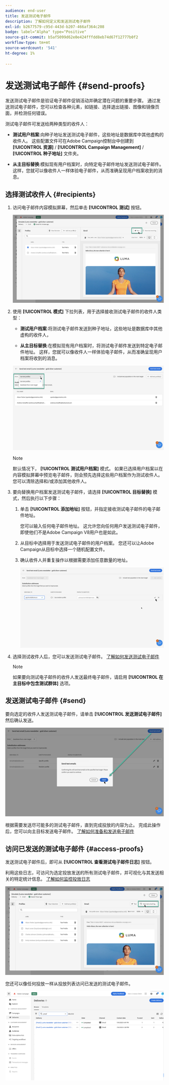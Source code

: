 ```yaml
---
audience: end-user
title: 发送测试电子邮件
description: 了解如何定义和发送测试电子邮件
exl-id: b2677579-c95d-443d-b207-466af364c208
badge: label="Alpha" type="Positive"
source-git-commit: b5af5099d62e0e424fffdd8eb74d67f12777b0f2
workflow-type: tm+mt
source-wordcount: '541'
ht-degree: 1%

---
```


# 发送测试电子邮件 {#send-proofs}

发送测试电子邮件是验证电子邮件促销活动并确定潜在问题的重要步骤。 通过发送测试电子邮件，您可以检查各种元素，如链接、选择退出链接、图像和镜像页面，并检测任何错误。

测试电子邮件可发送给两种类型的收件人：

* **测试用户档案**:向种子地址发送测试电子邮件，这些地址是数据库中其他虚构的收件人。 这些配置文件可在Adobe Campaign控制台中创建到 **[!UICONTROL 资源]** / **[!UICONTROL Campaign Management]** / **[!UICONTROL 种子地址]** 文件夹。

* **从主目标替换**:模拟现有用户档案时，向特定电子邮件地址发送测试电子邮件。 这样，您就可以像收件人一样体验电子邮件，从而准确呈现用户档案收到的消息。

## 选择测试收件人 {#recipients}

1. 访问电子邮件内容模拟屏幕，然后单击 **[!UICONTROL 测试]** 按钮。

   ![](assets/test-button.png)

1. 使用 **[!UICONTROL 模式]** 下拉列表，用于选择接收测试电子邮件的收件人类型：

   * **测试用户档案**:将测试电子邮件发送到种子地址，这些地址是数据库中其他虚构的收件人，

   * **从主目标替换**:在模拟现有用户档案时，将测试电子邮件发送到特定电子邮件地址。 这样，您就可以像收件人一样体验电子邮件，从而准确呈现用户档案将收到的消息。

   ![](assets/test-mode.png)

   >[!NOTE]
   >
   >默认情况下， **[!UICONTROL 测试用户档案]** 模式。 如果已选择用户档案以在内容模拟屏幕中预览电子邮件，则会预先选择这些用户档案作为测试收件人。 您可以清除选择和/或添加其他收件人。

1. 要向替换用户档案发送测试电子邮件，请选择 **[!UICONTROL 目标替换]** 模式，然后执行以下步骤：

   1. 单击 **[!UICONTROL 添加地址]** 按钮，并指定接收测试电子邮件的电子邮件地址。

      您可以输入任何电子邮件地址。 这允许您向任何用户发送测试电子邮件，即使他们不是Adobe Campaign V8用户也是如此。

   1. 从目标中选择用于发送测试电子邮件的用户档案。 您还可以让Adobe Campaign从目标中选择一个随机配置文件。

   1. 确认收件人并重复操作以根据需要添加任意数量的地址。

      ![](assets/substitution.png)

1. 选择测试收件人后，您可以发送测试电子邮件。 [了解如何发送测试电子邮件](#send)

   >[!NOTE]
   >
   >如果要向测试电子邮件的收件人发送最终电子邮件，请启用 **[!UICONTROL 在主目标中包含测试群体]** 选项。

## 发送测试电子邮件 {#send}

要向选定的收件人发送测试电子邮件，请单击 **[!UICONTROL 发送测试电子邮件]** 然后确认发送。

![](assets/send-proof.png)

根据需要发送尽可能多的测试电子邮件，直到完成投放的内容为止。 完成此操作后，您可以向主目标发送电子邮件。 [了解如何准备和发送电子邮件](../monitor/prepare-send.md)

## 访问已发送的测试电子邮件 {#access-proofs}

发送测试电子邮件后，即可从 **[!UICONTROL 查看测试电子邮件日志]** 按钮。

利用这些日志，可访问为选定投放发送的所有测试电子邮件，并可视化与其发送相关的特定统计信息。 [了解如何监控投放日志](../monitor/delivery-logs.md)

![](assets/proof-log.png)

您还可以像任何投放一样从投放列表访问已发送的测试电子邮件。

![](assets/delivery-list.png)
